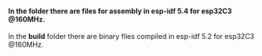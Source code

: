 #### In the folder there are files for assembly in esp-idf 5.4 for esp32C3 @160MHz.<br>
In the **build** folder there are binary files compiled in esp-idf 5.2 for esp32C3 @160MHz.<br>
